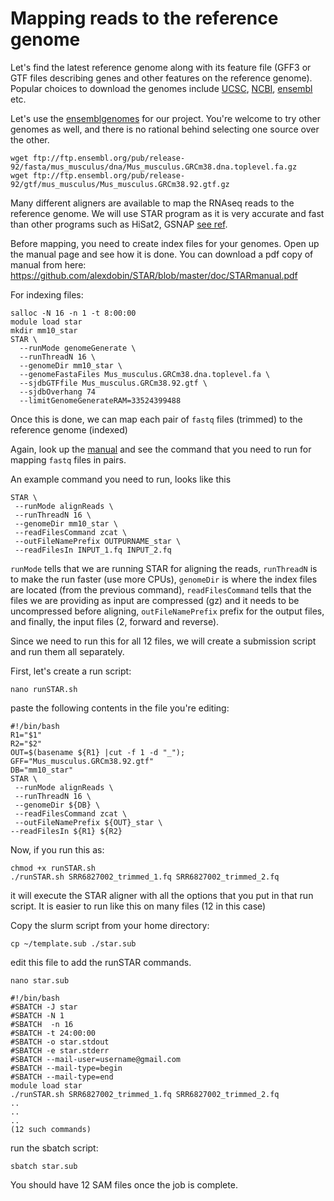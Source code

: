 # Mapping reads to the reference genome


Let's find the latest reference genome along with its feature file (GFF3 or GTF files describing genes and other features on the reference genome). Popular choices to download the genomes include [UCSC](http://hgdownload.cse.ucsc.edu/downloads.html), [NCBI](https://www.ncbi.nlm.nih.gov/genome/), [ensembl](http://ensemblgenomes.org/) etc.

Let's use the [ensemblgenomes](http://useast.ensembl.org/Mus_musculus/Info/Index) for our project. You're welcome to try other genomes as well, and there is no rational behind selecting one source over the other.

```
wget ftp://ftp.ensembl.org/pub/release-92/fasta/mus_musculus/dna/Mus_musculus.GRCm38.dna.toplevel.fa.gz
wget ftp://ftp.ensembl.org/pub/release-92/gtf/mus_musculus/Mus_musculus.GRCm38.92.gtf.gz
```

Many different aligners are available to map the RNAseq reads to the reference genome. We will use STAR program as it is very accurate and fast than other programs such as HiSat2, GSNAP [see ref](https://www.nature.com/articles/nmeth.2722).

Before mapping, you need to create index files for your genomes. Open up the manual page and see how it is done. You can download a pdf copy of manual from here: https://github.com/alexdobin/STAR/blob/master/doc/STARmanual.pdf


For indexing files:

```
salloc -N 16 -n 1 -t 8:00:00
module load star
mkdir mm10_star
STAR \
  --runMode genomeGenerate \
  --runThreadN 16 \
  --genomeDir mm10_star \
  --genomeFastaFiles Mus_musculus.GRCm38.dna.toplevel.fa \
  --sjdbGTFfile Mus_musculus.GRCm38.92.gtf \
  --sjdbOverhang 74
  --limitGenomeGenerateRAM=33524399488
```

Once this is done, we can map each pair of `fastq` files (trimmed) to the reference genome (indexed)

Again, look up the [manual](https://github.com/alexdobin/STAR/blob/master/doc/STARmanual.pdf) and see the command that you need to run for mapping `fastq` files in pairs.

An example command you need to run, looks like this
```
STAR \
 --runMode alignReads \
 --runThreadN 16 \
 --genomeDir mm10_star \
 --readFilesCommand zcat \
 --outFileNamePrefix OUTPURNAME_star \
 --readFilesIn INPUT_1.fq INPUT_2.fq
```
`runMode` tells that we are running STAR for aligning the reads, `runThreadN` is to make the run faster (use more CPUs), `genomeDir` is where the index files are located (from the previous command), `readFilesCommand` tells that the files we are providing as input are compressed (gz) and it needs to be uncompressed before aligning,  `outFileNamePrefix` prefix for the output files, and finally, the input files (2, forward and reverse).

Since we need to run this for all 12 files, we will create a submission script and run them all separately.

First, let's create a run script:

```
nano runSTAR.sh
```

paste the following contents in the file you're editing:

```
#!/bin/bash
R1="$1"
R2="$2"
OUT=$(basename ${R1} |cut -f 1 -d "_");
GFF="Mus_musculus.GRCm38.92.gtf"
DB="mm10_star"
STAR \
 --runMode alignReads \
 --runThreadN 16 \
 --genomeDir ${DB} \
 --readFilesCommand zcat \
 --outFileNamePrefix ${OUT}_star \
--readFilesIn ${R1} ${R2}
```

Now, if you run this as:
```
chmod +x runSTAR.sh
./runSTAR.sh SRR6827002_trimmed_1.fq SRR6827002_trimmed_2.fq
```
it will execute  the STAR aligner with all the options that you put in that run script. It is easier to run like this on many files (12 in this case)


Copy the slurm script from your home directory:

```
cp ~/template.sub ./star.sub
```
edit this file to add the runSTAR commands.

```
nano star.sub
```

```
#!/bin/bash
#SBATCH -J star
#SBATCH -N 1
#SBATCH  -n 16
#SBATCH -t 24:00:00
#SBATCH -o star.stdout
#SBATCH -e star.stderr
#SBATCH --mail-user=username@gmail.com
#SBATCH --mail-type=begin
#SBATCH --mail-type=end
module load star
./runSTAR.sh SRR6827002_trimmed_1.fq SRR6827002_trimmed_2.fq
..
..
..
(12 such commands)
```

run the sbatch script:
```
sbatch star.sub
```

You should have 12 SAM files once the job is complete.
